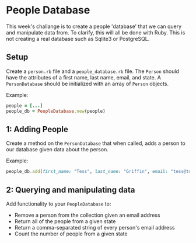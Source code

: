 # People Database

This week's challange is to create a people 'database' that we can query and manipulate data from.
To clarify, this will all be done with Ruby. This is not creating a real database such as Sqlite3 or PostgreSQL.

## Setup

Create a `person.rb` file and a `people_database.rb` file.
The `Person` should have the attributes of a first name, last name, email, and state.
A `PersonDatabase` should be initialized with an array of `Person` objects.

Example:

```ruby
people = [...]
people_db = PeopleDatabase.new(people)
```

## 1: Adding People

Create a method on the `PersonDatabase` that when called, adds a person to our database given data about the person.

Example:
```ruby
people_db.add(first_name: "Tess", last_name: "Griffin", email: "tess@turing.io", state: "CO")
```

## 2: Querying and manipulating data

Add functionality to your `PeopleDatabase` to:

* Remove a person from the collection given an email address
* Return all of the people from a given state
* Return a comma-separated string of every person's email address
* Count the number of people from a given state